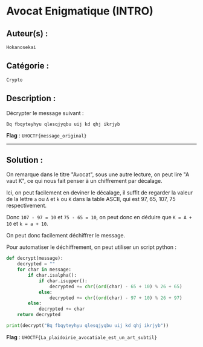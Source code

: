 # Avocat Enigmatique (INTRO)

## Auteur(s) :

`Hokanosekai`

## Catégorie : 

`Crypto`

## Description :

Décrypter le message suivant :

`Bq fbqyteyhyu qlesqjyqbu uij kd qhj ikrjyb`

**Flag** : `UHOCTF{message_original}`

---

## Solution :

On remarque dans le titre "Avocat", sous une autre lecture, on peut lire "A vaut K", ce qui nous fait penser à un chiffrement par décalage.

Ici, on peut facilement en deviner le décalage, il suffit de regarder la valeur de la lettre `a` ou `A` et `k` ou `K` dans la table ASCII, qui est 97, 65, 107, 75 respectivement.

Donc `107 - 97 = 10` et `75 - 65 = 10`, on peut donc en déduire que `K = A + 10` et `k = a + 10`.

On peut donc facilement déchiffrer le message.

Pour automatiser le déchiffrement, on peut utiliser un script python :

```python
def decrypt(message):
    decrypted = ""
    for char in message:
        if char.isalpha():
            if char.isupper():
                decrypted += chr((ord(char) - 65 + 10) % 26 + 65)
            else:
                decrypted += chr((ord(char) - 97 + 10) % 26 + 97)
        else:
            decrypted += char
    return decrypted

print(decrypt("Bq fbqyteyhyu qlesqjyqbu uij kd qhj ikrjyb"))
```

**Flag** : `UHOCTF{La_plaidoirie_avocatiale_est_un_art_subtil}`